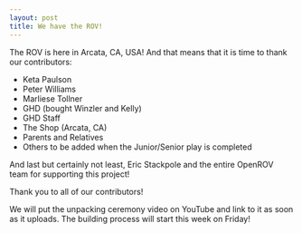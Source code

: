 ```yaml
---
layout: post
title: We have the ROV!
---
```


The ROV is here in Arcata, CA, USA! And that means that it is time to thank our contributors:

* Keta Paulson
* Peter Williams
* Marliese Tollner
* GHD (bought Winzler and Kelly)
* GHD Staff
* The Shop (Arcata, CA)
* Parents and Relatives
* Others to be added when the Junior/Senior play is completed

And last but certainly not least, Eric Stackpole and the entire OpenROV team for supporting this project!

Thank you to all of our contributors!  

We will put the unpacking ceremony video on YouTube and link to it as soon as it uploads.
The building process will start this week on Friday!
